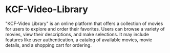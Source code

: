 # KCF-Video-Library
"KCF-Video Library" is an online platform that offers a collection of movies for users to explore and order their favorites. Users can browse a variety of movies, view their descriptions, and make selections. It may include features like user authentication, a catalog of available movies, movie details, and a shopping cart for ordering.
